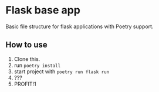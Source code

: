 # Flask base app

Basic file structure for flask applications with Poetry support.

## How to use

1. Clone this.
2. run `poetry install`
3. start project with `poetry run flask run`
4. ???
5. PROFIT!1
